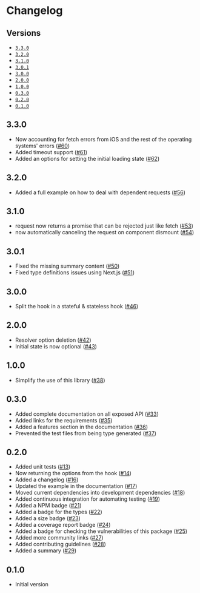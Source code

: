 # Changelog

## Versions

- [`3.3.0`](#330)
- [`3.2.0`](#320)
- [`3.1.0`](#310)
- [`3.0.1`](#301)
- [`3.0.0`](#300)
- [`2.0.0`](#200)
- [`1.0.0`](#100)
- [`0.3.0`](#030)
- [`0.2.0`](#020)
- [`0.1.0`](#010)

## 3.3.0

- Now accounting for fetch errors from iOS and the rest of the operating systems' errors ([#60](https://github.com/aminnairi/saint-bernard/pull/60))
- Added timeout support ([#61](https://github.com/aminnairi/saint-bernard/pull/61))
- Added an options for setting the initial loading state ([#62](https://github.com/aminnairi/saint-bernard/pull/62))

## 3.2.0

- Added a full example on how to deal with dependent requests ([#56](https://github.com/aminnairi/saint-bernard/pull/56))

## 3.1.0

- request now returns a promise that can be rejected just like fetch ([#53](https://github.com/aminnairi/saint-bernard/pull/53))
- now automatically canceling the request on component dismount ([#54](https://github.com/aminnairi/saint-bernard/pull/54))

## 3.0.1

- Fixed the missing summary content ([#50](https://github.com/aminnairi/saint-bernard/pull/50))
- Fixed type definitions issues using Next.js ([#51](https://github.com/aminnairi/saint-bernard/pull/51))

## 3.0.0

- Split the hook in a stateful & stateless hook ([#46](https://github.com/aminnairi/saint-bernard/pull/46))

## 2.0.0

- Resolver option deletion ([#42](https://github.com/aminnairi/saint-bernard/pull/42))
- Initial state is now optional ([#43](https://github.com/aminnairi/saint-bernard/pull/43))

## 1.0.0

- Simplify the use of this library ([#38](https://github.com/aminnairi/saint-bernard/issues/38))

## 0.3.0

- Added complete documentation on all exposed API ([#33](https://github.com/aminnairi/saint-bernard/pull/33))
- Added links for the requirements ([#35](https://github.com/aminnairi/saint-bernard/pull/35))
- Added a features section in the documentation ([#36](https://github.com/aminnairi/saint-bernard/pull/36))
- Prevented the test files from being type generated ([#37](https://github.com/aminnairi/saint-bernard/pull/37))

## 0.2.0

- Added unit tests ([#13](https://github.com/aminnairi/saint-bernard/pull/13))
- Now returning the options from the hook ([#14](https://github.com/aminnairi/saint-bernard/pull/14))
- Added a changelog ([#16](https://github.com/aminnairi/saint-bernard/pull/16))
- Updated the example in the documentation ([#17](https://github.com/aminnairi/saint-bernard/pull/17))
- Moved current dependencies into development dependencies ([#18](https://github.com/aminnairi/saint-bernard/pull/18))
- Added continuous integration for automating testing ([#19](https://github.com/aminnairi/saint-bernard/pull/19))
- Added a NPM badge ([#21](https://github.com/aminnairi/saint-bernard/pull/21))
- Added a badge for the types ([#22](https://github.com/aminnairi/saint-bernard/pull/22))
- Added a size badge ([#23](https://github.com/aminnairi/saint-bernard/pull/23))
- Added a coverage report badge ([#24](https://github.com/aminnairi/saint-bernard/pull/24))
- Added a badge for checking the vulnerabilities of this package ([#25](https://github.com/aminnairi/saint-bernard/pull/25))
- Added more community links ([#27](https://github.com/aminnairi/saint-bernard/pull/27))
- Added contributing guidelines ([#28](https://github.com/aminnairi/saint-bernard/pull/28))
- Added a summary ([#29](https://github.com/aminnairi/saint-bernard/pull/29))

## 0.1.0

- Initial version
